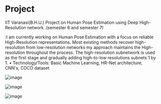 # Project
IIT Varanasi(B.H.U.) Project on Human Pose Estimation using Deep High-Resolution network .(semester 6 and semester 7)


:I am currently working on Human Pose Estimation with a focus on reliable
High-Resolution representations. Most existing methods recover high-resolution from low-resolution
networks my approach maintains the High-resolution throughout the process. The high-resolution
subnetwork is used as the first stage and gradually adding high-to-low resolutions subnets 1 by 1.
• Technology/Tools: Basic Machine Learning, HR-Net architecture, CNN's, COCO dataset


![image](https://user-images.githubusercontent.com/44118554/98207883-5ba92580-1f62-11eb-94e5-7e5204deeb23.png)

![image](https://user-images.githubusercontent.com/44118554/98208087-b3479100-1f62-11eb-8889-21146c9e5784.png)

![image](https://user-images.githubusercontent.com/44118554/98208558-7cbe4600-1f63-11eb-949d-0aa172402aa8.png)


